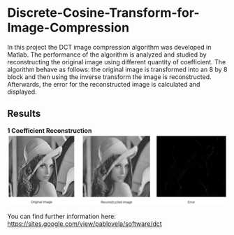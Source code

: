 # Discrete-Cosine-Transform-for-Image-Compression

In this project the DCT image compression algorithm was developed in Matlab. The performance of the algorithm is analyzed and studied by reconstructing the original image using different quantity of coefficient. The algorithm behave as follows: the original image is transformed into an 8 by 8 block and then using the inverse transform the image is reconstructed. Afterwards, the error for the reconstructed image is calculated and displayed.

## Results
**1 Coefficient Reconstruction**
![This is an image](images/results.png)

You can find further information here: https://sites.google.com/view/pablovela/software/dct

